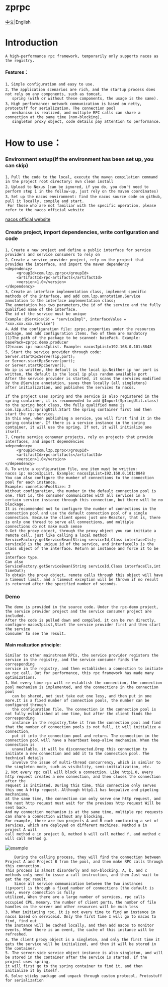 # zprpc
[中文](https://github.com/65487123/zprpc/blob/master/README.md)|English
# Introduction
    A high-performance rpc framework, temporarily only supports nacos as the registry.
#### Features：
    1、Simple configuration and easy to use.
    2、The application scenarios are rich, and the startup process does not rely on any components, such as tomcat,
	   spring (with or without these components, the usage is the same).
    3、High performance: network communication is based on netty, protostuff for serialization. The connection pool 
	   mechanism is realized, and multiple RPC calls can share a connection at the same time (non-blocking), 
	   singleton proxy object, code details pay attention to performance.                  
# 	How to use：
### Environment setup(If the environment has been set up, you can skip)
    1、Pull the code to the local, execute the maven compilation command in the project root directory: mvn clean install
    2、Upload to Nexus (can be ignored, if you do, you don't need to perform step 1 in the follow-up, just rely on the maven coordinates)
    3、Set up the nacos environment: find the nacos source code on github, pull it locally, compile and start.
     For those who are not familiar with the specific operation, please refer to the nacos official website 
   [nacos official website](https://nacos.io/zh-cn/docs/quick-start.html)
### Create project, import dependencies, write configuration and code
    1、Create a new project and define a public interface for service providers and service consumers to rely on
    2、Create a service provider project, rely on the project that provides the interface, and import the maven dependency
    <dependency>
         <groupId>com.lzp.zprpc</groupId>
         <artifactId>rpc-artifacts</artifactId>
         <version>1.0</version>
    </dependency>
    3、Create an interface implementation class, implement specific methods of the interface, and add com.lzp.annotation.Service 
	annotation to the interface implementation class;
    The annotation has two parameters,the id of the service and the fully qualified name of the interface. 
	The id of the service must be unique
    Example：@Service(id = "serviceImpl", interfaceValue = "xxx.xxx.xxx.Service")
    4、Add the configuration file: zprpc.properties under the resources package, and add configuration items. Two of them are mandatory
    (1)The path of the package to be scanned: basePack. Example: basePack=zprpc.demo.producer
    (2)nacos ip: nacosIpList. Example: nacosIpList=192.168.0.101:8848
    5、Start the service provider through code:
    Server.startRpcServer(ip,port);
    or Server.startRpcServer(port);
    or Server.startRpcServer();
    No ip is written, the default is the local ip.Neither ip nor port is written, the default is the local ip plus random available port
    After the service provider is started, it scans the services modified by the @Service annotation, saves them locally (all singletons) 
	after initialization, and publishes the services to nacos.
    
    If the project uses spring and the service is also registered in the spring container, it is recommended to add @Import(SpringUtil.class) 
    to the spring boot class, the fully qualified name is com.lzp.util.SpringUtil.Start the spring container first and then start the rpc service.
    In this way, when publishing a service, you will first find it in the spring container. If there is a service instance in the spring 
	container, it will use the spring. If not, it will initialize one itself.
    7、Create service consumer projects, rely on projects that provide interfaces, and import dependencies
    <dependency>
         <groupId>com.lzp.zprpc</groupId>
         <artifactId>rpc-artifacts</artifactId>
         <version>1.0</version>
    </dependency>
    8、To write a configuration file, one item must be written:
    nacos ip: nacosIpList. Example: nacosIpList=192.168.0.101:8848
    You can also configure the number of connections to the connection pool for each instance.
    Example: connetionPoolSize: 2
    Without configuration, the number in the default connection pool is one. That is, the consumer communicates with all services in a 
    certain service instance through this connection, but there will be no blockage.
    It is recommended not to configure the number of connections in the connection pool and use the default connection pool of a single 
    connection. Because the client opens just one Reactor, that is, there is only one thread to serve all connections, and multiple 
    connections do not make much sense
    9.Get the proxy object, through the proxy object you can initiate a remote call, just like calling a local method
    ServiceFactory.getServiceBean(String serviceId,Class interfaceCls);
    serviceId is the unique id of the service, and interfaceCls is the Class object of the interface. Return an instance and force it to be an 
	interface type.
    Can also
    ServiceFactory.getServiceBean(String serviceId,Class interfaceCls,int timeOut);
    To obtain the proxy object, remote calls through this object will have a timeout limit, and a timeout exception will be thrown if no result 
	is returned after the specified number of seconds.
### Demo 
    The demo is provided in the source code. Under the rpc-demo project, the service provider project and the service consumer project are included. 
    After the code is pulled down and compiled, it can be run directly, configure nacosIpList,Start the service provider first and then start the service 
    consumer to see the result.
#### Main realization principle:
    Similar to other mainstream RPCs, the service provider registers the service in the registry, and the service consumer finds the corresponding 
    service in the registry, and then establishes a connection to initiate an rpc call. But for performance, this rpc framework has made many optimizations.
    1、Not every time rpc will re-establish the connection, the connection pool mechanism is implemented, and the connections in the connection pool 
       can be shared, not just take out one less, and then put in one more.It is a fixed number of connection pools, the number can be configured through 
       the configuration file. The connection in the connection pool is not fully established at one time, but after the client finds the corresponding 
       instance in the registry,Take it from the connection pool and find that the number of connection pools is not full, it will initialize a connection, 
       put it into the connection pool and return. The connection in the connection pool will have a heartbeat keep-alive mechanism. When the connection is 
       unavailable, it will be disconnected.Drop this connection to initiate a new connection and add it to the connection pool. The technical details 
       involve the issue of multi-thread concurrency, which is similar to the singleton mode, such as visibility, semi-initialization, etc.
    2、Not every rpc call will block a connection. Like http1.0, every http request creates a new connection, and then closes the connection after the 
	request is initiated. During this time, this connection only serves this one A http request. Although http1.1 has keepalive and pipeling mechanisms, 
	at the same time, the connection can only serve one http request, and the next http request must wait for the previous http request Will be sent back. 
	And my connection mechanism is at the same time, multiple rpc requests can share a connection without any blocking.
	For example, there are two projects A and B each containing a set of services, which are deployed on different machines. Method a in project A will 
	call method e in project B, method b will call method f, and method c will call method g.
![example](https://gitee.com/zeping-lu/pngs-for-readme/raw/master/readme0.png)
 
        During the calling process, they will find the connection between Project A and Project B from the pool, and then make RPC calls through this connection. 
	This process is almost disorderly and non-blocking. A, b, and c methods only need to issue a call instruction, and then Just wait to get the rpc result.
        Since all service communication between the two instances (ip+port) is through a fixed number of connections (the default is one), every connection is fully 
	utilized, When there are a large number of services, rpc calls occupied CPU、memory、the number of client ports、the number of file 
	handles on the server and other resources will be much less 
    3、When initiating rpc, it is not every time to find an instance in nacos based on serviceid. Only the first time I will go to nacos to find, find out 
	the instance will be cached locally, and then add nacos to monitor events, When there is an event, the cache of this instance will be refreshed.
    4、The client proxy object is a singleton, and only the first time it gets the service will be initialized, and then it will be stored in the container.
    5. The server-side service object instance is also singleton, and will be stored in the container after the service is started. If the project uses spring, 
    it will first go to the spring container to find it, and then initialize it by itself.
    6、Solve sticky package and unpack through custom protocol, Protostuff for serialization

    
